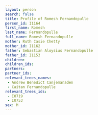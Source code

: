 ```yaml
---
layout: person
search: false
title: Profile of Romesh Fernandopulle
person_id: I1164
first_name: Romesh
last_name: Fernandopulle
full_name: Romesh Fernandopulle
mother: Ruth Casie Chetty
mother_id: I1162
father: Sebastian Aloysius Fernandopulle
father_id: I1153
children:
children_ids:
partners:
partner_ids:
relevant_trees_names:
 - Andrew Benedict Canjemanaden
 - Caitan Fernandopulle
relevant_trees_ids:
 - I0719
 - I0753
sex: M
---
```


